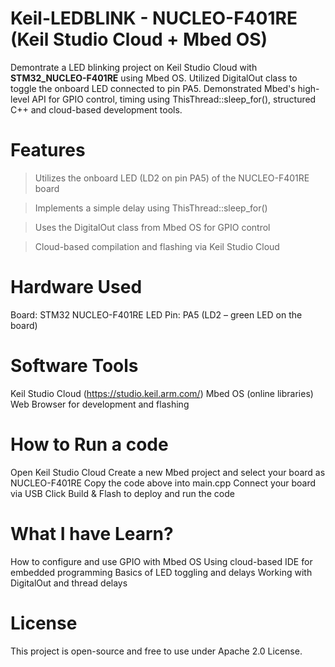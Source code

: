 # Keil-LEDBLINK - NUCLEO-F401RE (Keil Studio Cloud + Mbed OS)
Demontrate a LED blinking project on Keil Studio Cloud with  **STM32_NUCLEO-F401RE** using Mbed OS. Utilized DigitalOut class to toggle the onboard LED connected to pin PA5. Demonstrated Mbed's high-level API for GPIO control, timing using ThisThread::sleep_for(),  structured C++ and cloud-based development tools.

# Features 
> Utilizes the onboard LED (LD2 on pin PA5) of the NUCLEO-F401RE board

> Implements a simple delay using ThisThread::sleep_for()

> Uses the DigitalOut class from Mbed OS for GPIO control

> Cloud-based compilation and flashing via Keil Studio Cloud

# Hardware Used
Board: STM32 NUCLEO-F401RE
LED Pin: PA5 (LD2 – green LED on the board)

# Software Tools
Keil Studio Cloud (https://studio.keil.arm.com/)
Mbed OS (online libraries)
Web Browser for development and flashing


# How to Run a code
Open Keil Studio Cloud
Create a new Mbed project and select your board as NUCLEO-F401RE
Copy the code above into main.cpp
Connect your board via USB
Click Build & Flash to deploy and run the code

# What I have Learn?
How to configure and use GPIO with Mbed OS
Using cloud-based IDE for embedded programming
Basics of LED toggling and delays
Working with DigitalOut and thread delays

# License
This project is open-source and free to use under Apache 2.0 License.

